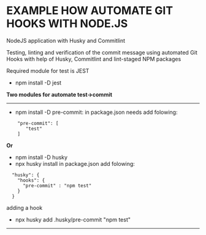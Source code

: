 # EXAMPLE HOW AUTOMATE GIT HOOKS WITH NODE.JS
NodeJS application with Husky and Commitlint

Testing, linting and verification of the commit message using automated  Git Hooks with help of Husky, Commitlint and lint-staged NPM packages

Required module for test is JEST
- npm install -D jest

__Two modules for automate test->commit__
***
- npm install -D pre-commit:
in package.json needs add folowing:
```
    "pre-commit": [
       "test"
    ]
```
__Or__
- npm install -D husky
- npx husky install
in package.json add folowing:
```
  "husky": {
    "hooks": {
      "pre-commit" : "npm test"
    }
  }
```
adding a hook
- npx husky add .husky/pre-commit "npm test"

***


